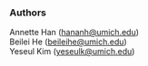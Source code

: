 ### Authors
Annette Han (hananh@umich.edu) \
Beilei He (beileihe@umich.edu) \
Yeseul Kim (yeseulk@umich.edu)